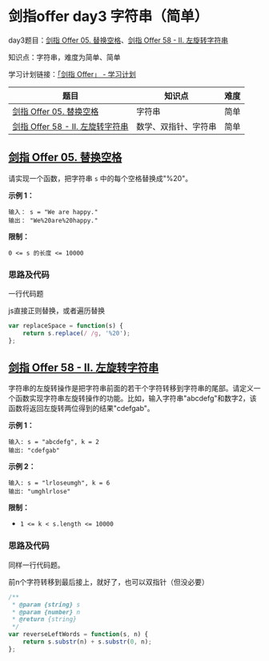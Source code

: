 # 剑指offer day3 字符串（简单）

day3题目：[剑指 Offer 05. 替换空格](https://leetcode-cn.com/problems/ti-huan-kong-ge-lcof/)、[剑指 Offer 58 - II. 左旋转字符串](https://leetcode-cn.com/problems/zuo-xuan-zhuan-zi-fu-chuan-lcof/)

知识点：字符串，难度为简单、简单

学习计划链接：[「剑指 Offer」 - 学习计划](https://leetcode-cn.com/study-plan/lcof/?progress=7jn70jr)

| 题目                                                                                            | 知识点        | 难度 |
| --------------------------------------------------------------------------------------------- | ---------- | -- |
| [剑指 Offer 05. 替换空格](https://leetcode-cn.com/problems/ti-huan-kong-ge-lcof/)                   | 字符串        | 简单 |
| [剑指 Offer 58 - II. 左旋转字符串](https://leetcode-cn.com/problems/zuo-xuan-zhuan-zi-fu-chuan-lcof/) | 数学、双指针、字符串 | 简单 |

## [剑指 Offer 05. 替换空格](https://leetcode-cn.com/problems/ti-huan-kong-ge-lcof/)

请实现一个函数，把字符串 `s` 中的每个空格替换成"%20"。

**示例 1：**

```
输入： s = "We are happy."
输出： "We%20are%20happy."
```

**限制：**

`0 <= s 的长度 <= 10000`

### 思路及代码

一行代码题

js直接正则替换，或者遍历替换

```javascript
var replaceSpace = function(s) {
    return s.replace(/ /g, '%20');
};
```

## [剑指 Offer 58 - II. 左旋转字符串](https://leetcode-cn.com/problems/zuo-xuan-zhuan-zi-fu-chuan-lcof/)

字符串的左旋转操作是把字符串前面的若干个字符转移到字符串的尾部。请定义一个函数实现字符串左旋转操作的功能。比如，输入字符串"abcdefg"和数字2，该函数将返回左旋转两位得到的结果"cdefgab"。

**示例 1：**

```
输入: s = "abcdefg", k = 2
输出: "cdefgab"
```

**示例 2：**

```
输入: s = "lrloseumgh", k = 6
输出: "umghlrlose"
```

**限制：**

* `1 <= k < s.length <= 10000`

### 思路及代码

同样一行代码题。

前n个字符转移到最后接上，就好了，也可以双指针（但没必要）

```javascript
/**
 * @param {string} s
 * @param {number} n
 * @return {string}
 */
var reverseLeftWords = function(s, n) {
    return s.substr(n) + s.substr(0, n);
};
```
